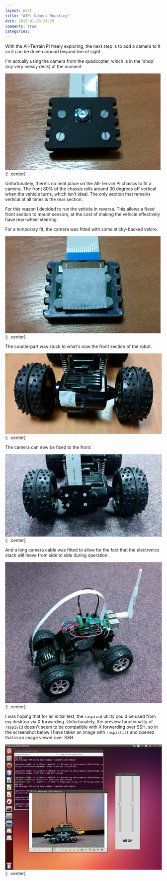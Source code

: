 ```yaml
---
layout: post
title: "ATP: Camera Mounting"
date: 2015-01-08 21:25
comments: true
categories:
---
```


With the All-Terrain Pi freely exploring, the next step is to add a camera to it so it can be driven around beyond line of sight.

I'm actually using the camera from the quadcopter, which is in the 'shop' (my very messy desk) at the moment.

![Raspberry Pi Camera](/atp/40.jpg){: .center}

Unfortunately, there's no neat place on the All-Terrain Pi chassis to fit a camera. The front 80% of the chassis rolls around 30 degrees off vertical when the vehicle turns, which isn't ideal. The only section that remains vertical at all times is the rear section.

For this reason I decided to run the vehicle in reverse. This allows a fixed front section to mount sensors, at the cost of making the vehicle effectively have rear-wheel steering.

For a temporary fit, the camera was fitted with some sticky-backed velcro.

![Raspberry Pi Camera with velcro](/atp/41.jpg){: .center}

The counterpart was stuck to what's now the front section of the robot.

![Velcro mount for camera](/atp/42.jpg){: .center}

The camera can now be fixed to the front:

![Camera fitted to robot](/atp/43.jpg){: .center}

And a long camera cable was fitted to allow for the fact that the electronics stack will move from side to side during operation.

![All-Terrain Pi with Camera](/atp/44.jpg){: .center}

I was hoping that for an initial test, the `raspivid` utility could be used from my desktop via X forwarding. Unfortunately, the preview functionality of `raspivid` doesn't seem to be compatible with X forwarding over SSH, so in the screenshot below I have taken an image with `raspistill` and opened that in an image viewer over SSH.

![Demonstration of Camera working](/atp/45.jpg){: .center}
